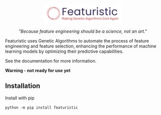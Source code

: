 <p align="center">
<img width=50% src="https://github.com/martineastwood/featuristic/blob/main/docs/_static/logo.png" alt="Featuristic" />
</p>

<p align="center">
<i>"Because feature engineering should be a science, not an art."</i>
</p>

Featuristic uses Genetic Algorithms to automate the process of feature engineering and feature selection, enhancing the performance of machine learning models by optimizing their predictive capabilities.

See the documentation for more information.

**Warning - not ready for use yet**

## Installation
Install with pip

```
python -m pip install featuristic
```
